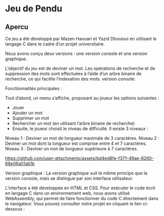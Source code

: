 # Jeu de Pendu

## Apercu
Ce jeu a été développé par Mazen Haouari et Yazid Dhouioui en utilisant le langage C dans le cadre d’un projet universitaire.

Nous avons conçu deux versions : une version console et une version graphique.

L’objectif du jeu est de deviner un mot. Les opérations de recherche et de suppression des mots sont effectuées à l’aide d’un arbre binaire de recherche, ce qui facilite l’indexation des mots.
version console:


Fonctionnalités principales :


Tout d’abord, un menu s’affiche, proposant au joueur les options suivantes :

- Jouer
- Ajouter un mot
- Supprimer un mot
- Rechercher un mot (en utilisant l’arbre binaire de recherche)
- Ensuite, le joueur choisit le niveau de difficulté. Il existe 3 niveaux :

Niveau 1 : Deviner un mot de longueur maximale de 3 caractères.
Niveau 2 : Deviner un mot dont la longueur est comprise entre 4 et 7 caractères.
Niveau 3 : Deviner un mot de longueur supérieure à 7 caractères.



https://github.com/user-attachments/assets/bd4ed8fe-f371-49ae-8260-88e06a01ab1b




Version graphique :
La version graphique suit le même principe que la version console, mais se distingue par son interface utilisateur.

L’interface a été développée en HTML et CSS.
Pour exécuter le code écrit en langage C dans un environnement web, nous avons utilisé WebAssembly, qui permet de faire fonctionner du code C directement dans le navigateur.
Vous pouvez consulter notre projet en cliquant le lien ci-dessous :

